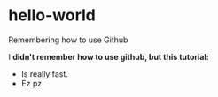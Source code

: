 ﻿# hello-world
Remembering how to use Github

I **didn't remember how to use github, but this tutorial:**
 * Is really fast.
 * Ez pz
